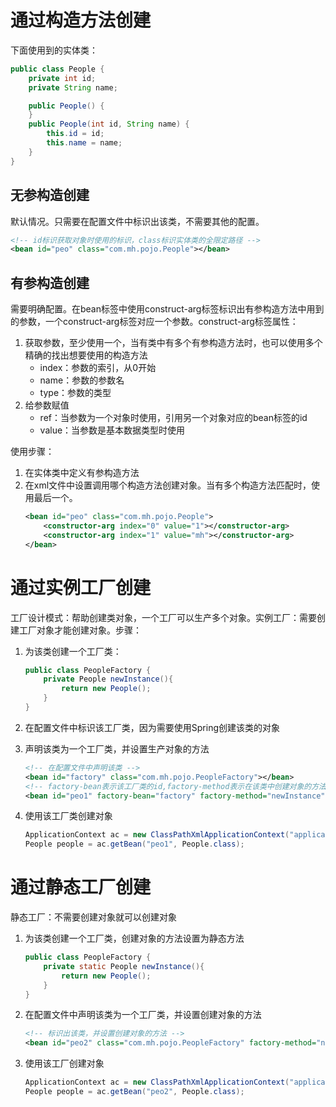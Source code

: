# 通过构造方法创建
下面使用到的实体类：
```java
public class People {
    private int id;
    private String name;

    public People() {
    }
    public People(int id, String name) {
        this.id = id;
        this.name = name;
    }
}
```
## 无参构造创建
默认情况。只需要在配置文件中标识出该类，不需要其他的配置。
```xml
<!-- id标识获取对象时使用的标识，class标识实体类的全限定路径 -->
<bean id="peo" class="com.mh.pojo.People"></bean>
```
## 有参构造创建
需要明确配置。在bean标签中使用construct-arg标签标识出有参构造方法中用到的参数，一个construct-arg标签对应一个参数。construct-arg标签属性：
1. 获取参数，至少使用一个，当有类中有多个有参构造方法时，也可以使用多个精确的找出想要使用的构造方法
    * index：参数的索引，从0开始
    * name：参数的参数名
    * type：参数的类型
2. 给参数赋值
    * ref：当参数为一个对象时使用，引用另一个对象对应的bean标签的id
    * value：当参数是基本数据类型时使用

使用步骤：
1. 在实体类中定义有参构造方法
2. 在xml文件中设置调用哪个构造方法创建对象。当有多个构造方法匹配时，使用最后一个。
    ```xml
    <bean id="peo" class="com.mh.pojo.People">
        <constructor-arg index="0" value="1"></constructor-arg>
        <constructor-arg index="1" value="mh"></constructor-arg>
    </bean>
    ```

# 通过实例工厂创建
工厂设计模式：帮助创建类对象，一个工厂可以生产多个对象。实例工厂：需要创建工厂对象才能创建对象。步骤：
1. 为该类创建一个工厂类：
    ```java
    public class PeopleFactory {
        private People newInstance(){
            return new People();
        }
    }
    ```
2. 在配置文件中标识该工厂类，因为需要使用Spring创建该类的对象

3. 声明该类为一个工厂类，并设置生产对象的方法
    ```xml
    <!-- 在配置文件中声明该类 -->
    <bean id="factory" class="com.mh.pojo.PeopleFactory"></bean>
    <!-- factory-bean表示该工厂类的id,factory-method表示在该类中创建对象的方法 -->
    <bean id="peo1" factory-bean="factory" factory-method="newInstance"></bean>
    ```
4. 使用该工厂类创建对象
    ```java
    ApplicationContext ac = new ClassPathXmlApplicationContext("applicationContext.xml");
    People people = ac.getBean("peo1", People.class);
    ```

# 通过静态工厂创建
静态工厂：不需要创建对象就可以创建对象
1. 为该类创建一个工厂类，创建对象的方法设置为静态方法
    ```java
    public class PeopleFactory {
        private static People newInstance(){
            return new People();
        }
    }
    ```
2. 在配置文件中声明该类为一个工厂类，并设置创建对象的方法
    ```xml
    <!-- 标识出该类，并设置创建对象的方法 -->
    <bean id="peo2" class="com.mh.pojo.PeopleFactory" factory-method="newInstance"></bean>
    ```
3. 使用该工厂创建对象
    ```java
    ApplicationContext ac = new ClassPathXmlApplicationContext("applicationContext.xml");
    People people = ac.getBean("peo2", People.class);
    ```